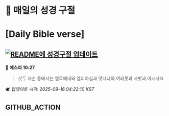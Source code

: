 # 🙏 매일의 성경 구절
# [Daily Bible verse]
## [![README에 성경구절 업데이트](https://github.com/DONGSUKA/first_test/actions/workflows/update-readme-bible.yml/badge.svg)](https://github.com/DONGSUKA/first_test/actions/workflows/update-readme-bible.yml)
<!-- START_BIBLE_VERSE -->
📖 **에스라 10:27**
> 삿두 자손 중에서는 엘료에내와 엘리아십과 맛다냐와 여레못과 사밧과 아시사요

🕊️ _업데이트 시각: 2025-09-16 04:22:10 KST_
  <!-- END_BIBLE_VERSE -->
## GITHUB_ACTION
